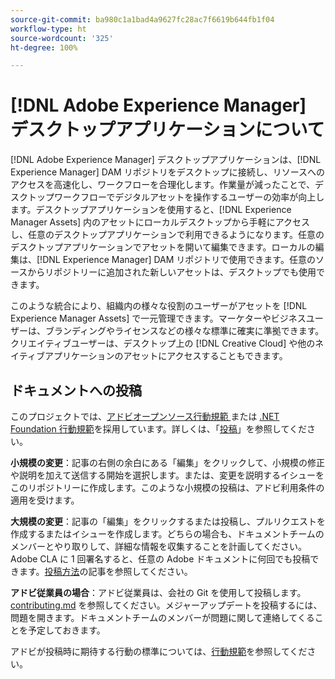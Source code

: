 ```yaml
---
source-git-commit: ba980c1a1bad4a9627fc28ac7f6619b644fb1f04
workflow-type: ht
source-wordcount: '325'
ht-degree: 100%

---
```

# [!DNL Adobe Experience Manager] デスクトップアプリケーションについて

[!DNL Adobe Experience Manager] デスクトップアプリケーションは、[!DNL Experience Manager] DAM リポジトリをデスクトップに接続し、リソースへのアクセスを高速化し、ワークフローを合理化します。作業量が減ったことで、デスクトップワークフローでデジタルアセットを操作するユーザーの効率が向上します。デスクトップアプリケーションを使用すると、[!DNL Experience Manager Assets] 内のアセットにローカルデスクトップから手軽にアクセスし、任意のデスクトップアプリケーションで利用できるようになります。任意のデスクトップアプリケーションでアセットを開いて編集できます。ローカルの編集は、[!DNL Experience Manager] DAM リポジトリで使用できます。任意のソースからリポジトリーに追加された新しいアセットは、デスクトップでも使用できます。

このような統合により、組織内の様々な役割のユーザーがアセットを [!DNL Experience Manager Assets] で一元管理できます。マーケターやビジネスユーザーは、ブランディングやライセンスなどの様々な標準に確実に準拠できます。クリエイティブユーザーは、デスクトップ上の [!DNL Creative Cloud] や他のネイティブアプリケーションのアセットにアクセスすることもできます。

## ドキュメントへの投稿

このプロジェクトでは、[アドビオープンソース行動規範 ](code-of-conduct.md) または [.NET Foundation 行動規範](https://dotnetfoundation.org/about/policies/code-of-conduct)を採用しています。詳しくは、「[投稿](contributing.md)」を参照してください。

**小規模の変更**：記事の右側の余白にある「編集」をクリックして、小規模の修正や説明を加えて送信する開始を選択します。または、変更を説明するイシューをこのリポジトリーに作成します。このような小規模の投稿は、アドビ利用条件の適用を受けます。

**大規模の変更**：記事の「編集」をクリックするまたは投稿し、プルリクエストを作成するまたはイシューを作成します。どちらの場合も、ドキュメントチームのメンバーとやり取りして、詳細な情報を収集することを計画してください。Adobe CLA に 1 回署名すると、任意の Adobe ドキュメントに何回でも投稿できます。[投稿方法](contributing.md)の記事を参照してください。

**アドビ従業員の場合**：アドビ従業員は、会社の Git を使用して投稿します。[contributing.md](contributing.md) を参照してください。メジャーアップデートを投稿するには、問題を開きます。ドキュメントチームのメンバーが問題に関して連絡してくることを予定しておきます。

アドビが投稿時に期待する行動の標準については、[行動規範](code-of-conduct.md)を参照してください。

